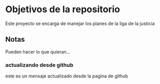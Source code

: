 # Objetivos de la repositorio

Este proyecto se encarga de manejar los planes de la liga de la justicia


## Notas
Pueden hacer lo que quieran...


### actualizando desde github
este es un mensaje actualizado desde la pagina de github

